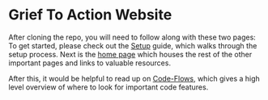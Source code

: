 # Grief To Action Website
After cloning the repo, you will need to follow along with these two pages:
To get started, please check out the [Setup](https://github.com/CAASI-G2A/g2a-website/wiki/Setup) guide, which walks through the setup process.
Next is the [home page](https://github.com/CAASI-G2A/g2a-website/wiki) which houses the rest of the other important pages and links to valuable resources.

After this, it would be helpful to read up on [Code-Flows](https://github.com/CAASI-G2A/g2a-website/wiki/Code-Flows), which gives a high level overview of where to look for important code features. 
